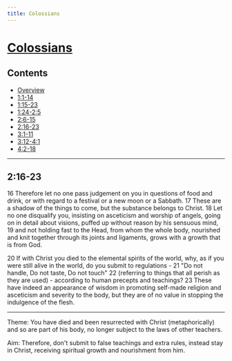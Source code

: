 ```yaml
---
title: Colossians
---
```

# [Colossians](Colossians.md)

## Contents
* [Overview](README.md)
* [1:1-14](ch1v1-14.md)
* [1:15-23](ch1v15-23.md)
* [1:24-2:5](ch1v24-ch2v5.md)
* [2:6-15](ch2v6-15.md)
* [2:16-23](ch2v16-23.md)
* [3:1-11](ch3v1-11.md)
* [3:12-4:1](ch3v12-ch4v1.md)
* [4:2-18](ch4v2-18.md)

-----

## 2:16-23
16  Therefore let no one pass judgement on you in questions of food and drink,
or with regard to a festival or a new moon or a Sabbath.  17  These are a
shadow of the things to come, but the substance belongs to Christ.  18  Let no
one disqualify you, insisting on asceticism and worship of angels, going on in
detail about visions, puffed up without reason by his sensuous mind, 19  and
not holding fast to the Head, from whom the whole body, nourished and knit
together through its joints and ligaments, grows with a growth that is from
God.

20  If with Christ you died to the elemental spirits of the world, why, as if
you were still alive in the world, do you submit to regulations - 21  "Do not
handle, Do not taste, Do not touch" 22  (referring to things that all perish as
they are used) - according to human precepts and teachings?  23  These have
indeed an appearance of wisdom in promoting self-made religion and asceticism
and severity to the body, but they are of no value in stopping the indulgence
of the flesh.

-----

Theme: You have died and been resurrected with Christ (metaphorically) and so
are part of his body, no longer subject to the laws of other teachers.

Aim: Therefore, don't submit to false teachings and extra rules, instead stay
in Christ, receiving spiritual growth and nourishment from him.
